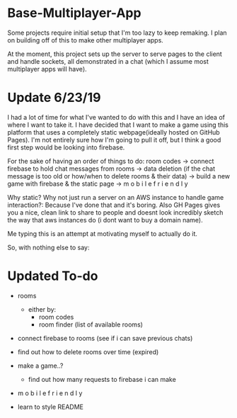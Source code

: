 # Base-Multiplayer-App
Some projects require initial setup that I'm too lazy to keep remaking. I plan on building off of this to make other multiplayer apps.

At the moment, this project sets up the server to serve pages to the client and handle sockets, all demonstrated in a chat (which I assume most multiplayer apps will have).


# Update 6/23/19
I had a lot of time for what I've wanted to do with this and I have an idea of where I want to take it. 
I have decided that I want to make a game using this platform that uses a completely static webpage(ideally hosted on GitHub Pages). I'm not entirely sure how I'm going to pull it off, but I think a good first step would be looking into firebase.

For the sake of having an order of things to do:
room codes -> connect firebase to hold chat messages from rooms -> data deletion (if the chat message is too old or how/when to delete rooms & their data) -> build a new game with firebase & the static page -> m o b i l e   f r i e n d l y

Why static? Why not just run a server on an AWS instance to handle game interaction?:
Because I've done that and it's boring. Also GH Pages gives you a nice, clean link to share to people and doesnt look incredibly sketch the way that aws instances do (i dont want to buy a domain name). 

Me typing this is an attempt at motivating myself to actually do it.

So, with nothing else to say:
# Updated To-do

* rooms
    * either by:
        * room codes
        * room finder (list of available rooms)
* connect firebase to rooms (see if i can save previous chats)
* find out how to delete rooms over time (expired)
* make a game..?
   * find out how many requests to firebase i can make
* m o b i l e   f r i e n d l y

* learn to style README
